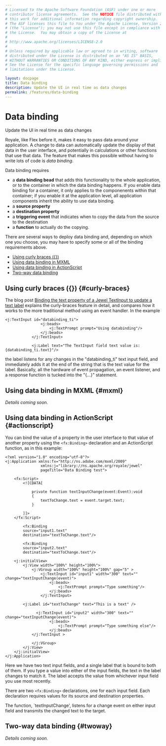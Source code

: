 ```yaml
---
# Licensed to the Apache Software Foundation (ASF) under one or more
# contributor license agreements.  See the NOTICE file distributed with
# this work for additional information regarding copyright ownership.
# The ASF licenses this file to You under the Apache License, Version 2.0
# (the "License"); you may not use this file except in compliance with
# the License.  You may obtain a copy of the License at
# 
# http://www.apache.org/licenses/LICENSE-2.0
# 
# Unless required by applicable law or agreed to in writing, software
# distributed under the License is distributed on an "AS IS" BASIS,
# WITHOUT WARRANTIES OR CONDITIONS OF ANY KIND, either express or implied.
# See the License for the specific language governing permissions and
# limitations under the License.

layout: docpage
title: Data binding
description: Update the UI in real time as data changes
permalink: /features/data-binding
---
```

# Data binding

Update the UI in real time as data changes

Royale, like Flex before it, makes it easy to pass data around your application. A change to data can automatically update the display of that data in the user interface, and potentially in calculations or other functions that use that data. The feature that makes this possible without having to write lots of code is *data binding*.

Data binding requires
 - a **data binding bead** that adds this functionality to the whole application, or to the container in which the data binding happens. If you enable data binding for a container, it only applies to the componenents within that container; if you enable it at the application level, all application components inherit the ability to use data binding.
 - a **source property**
 - a **destination property**
 - a **triggering event** that indicates when to copy the data from the source to the destination
 - a **function** to actually do the copying.
 
 There are several ways to deploy data binding and, depending on which one you choose, you may have to specify some or all of the binding requirements above.

* [Using curly braces ({})](features/data-binding.html#curly-braces)
* [Using data binding in MXML](features/data-binding.html#mxml)
* [Using data binding in ActionScript](features/data-binding.html#actionscript)
* [Two-way data binding](features/data-binding.html#twoway)

## Using curly braces ({}) {#curly-braces}
The blog post <a href="https://royale.apache.org/binding-the-text-property-of-a-jewel-textinput-to-update-a-text-label/" target="_blank">Binding the text property of a Jewel TextInput to update a text label</a> explains the curly-braces feature in detail, and compares how it works to the more traditional method using an event handler. In the example

```
<j:TextInput id="databinding_ti">
                <j:beads>
                    <j:TextPrompt prompt="Using databinding"/>
                </j:beads>
            </j:TextInput>

            <j:Label text="The TextInput field text value is: {databinding_ti.text}"/>
```

the label listens for any changes in the "databinding_ti" text input field, and immediately adds it at the end of the string that is the text value for the label. Basically, all the hardware of event propagation, an event listener, and a response function is tucked into the "{...}" statement.

## Using data binding in MXML {#mxml}

_Details coming soon._
 


## Using data binding in ActionScript {#actionscript}
You can bind the value of a property in the user interface to that value of another property using the `<fx:Binding>` declaration and an ActionScript function, as in this example: 

```
<?xml version="1.0" encoding="utf-8"?>
<j:Application xmlns:fx="http://ns.adobe.com/mxml/2009"
				xmlns:j="library://ns.apache.org/royale/jewel"
				pageTitle="Data Binding test">
	
	<fx:Script>
		<![CDATA[

			private function textInputChange(event:Event):void
			{
				textToChange.text = event.target.text;
			}		

		]]>
	</fx:Script>
	
		<fx:Binding
		source="input1.text"
		destination="textToChange.text"/>
		
		<fx:Binding
		source="input2.text"
		destination="textToChange.text"/>
	
	<j:initialView>
		<j:View width="100%" height="100%">
			<j:VGroup width="100%" height="100%" gap="5" >		
				<j:TextInput id="input1" width="300" text="" change="textInputChange(event)">
					<j:beads>
						<j:TextPrompt prompt="Type something"/>
					</j:beads>			
				</j:TextInput>
				
        <j:Label id="textToChange" text="This is a text" />	
				
			  <j:TextInput id="input2" width="300" text="" change="textInputChange(event)">
					<j:beads>
						<j:TextPrompt prompt="Type something else"/>
					</j:beads>
		    </j:TextInput >
	
			</j:VGroup>	
		</j:View>
	</j:initialView>
</j:Application>
```

Here we have two text input fields, and a single label that is bound to both of them. If you type a value into either of the input fields, the text in the label changes to match it. The label accepts the value from whichever input field you use most recently.

There are two `<fx:Binding>` declarations, one for each input field. Each declaration requires values for its source and destination properties.

The function, `textInputChange', listens for a change event on either input field and transmits the changed text to the target.

## Two-way data binding {#twoway}

_Details coming soon._
